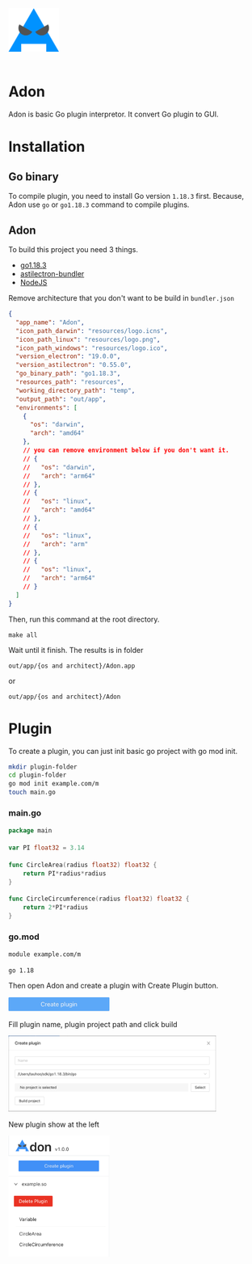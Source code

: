 <img src="./resources/logo.png" width="100px" style="margin-bottom: 20px;"/>

# Adon
Adon is basic Go plugin interpretor. It convert Go plugin to GUI.

# Installation
## Go binary
To compile plugin, you need to install Go version `1.18.3` first. Because, Adon use `go` or `go1.18.3` command to compile plugins.
## Adon
To build this project you need 3 things.
- [go1.18.3](https://go.dev/dl/)
- [astilectron-bundler](https://github.com/asticode/go-astilectron-bundler)
- [NodeJS](https://nodejs.org/en/)

Remove architecture that you don't want to be build in `bundler.json`

```json
{
  "app_name": "Adon",
  "icon_path_darwin": "resources/logo.icns",
  "icon_path_linux": "resources/logo.png",
  "icon_path_windows": "resources/logo.ico",
  "version_electron": "19.0.0",
  "version_astilectron": "0.55.0",
  "go_binary_path": "go1.18.3",
  "resources_path": "resources",
  "working_directory_path": "temp",
  "output_path": "out/app",
  "environments": [
    {
      "os": "darwin",
      "arch": "amd64"
    },
	// you can remove environment below if you don't want it.
    // {
    //   "os": "darwin",
    //   "arch": "arm64"
    // },
    // {
    //   "os": "linux",
    //   "arch": "amd64"
    // },
    // {
    //   "os": "linux",
    //   "arch": "arm"
    // },
    // {
    //   "os": "linux",
    //   "arch": "arm64"
    // }
  ]
}
```

Then, run this command at the root directory.

```
make all
```

Wait until it finish. The results is in folder
```
out/app/{os and architect}/Adon.app
```
or
```
out/app/{os and architect}/Adon
```

# Plugin
To create a plugin, you can just init basic go project with go mod init.
```bash
mkdir plugin-folder
cd plugin-folder
go mod init example.com/m
touch main.go
```

### main.go
```go
package main

var PI float32 = 3.14

func CircleArea(radius float32) float32 {
	return PI*radius*radius
}

func CircleCircumference(radius float32) float32 {
	return 2*PI*radius
}
```

### go.mod
```
module example.com/m

go 1.18
```

Then open Adon and create a plugin with Create Plugin button. 

<img src="readme-assets/create-button.png" width="200px">

Fill plugin name, plugin project path and click build

<img src="readme-assets/create-modal.png" height="150px">

New plugin show at the left

<img src="readme-assets/plugin-menu.png" width="200px">
